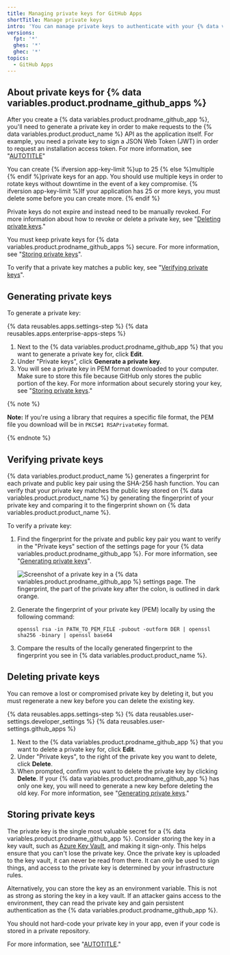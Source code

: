 ```yaml
---
title: Managing private keys for GitHub Apps
shortTitle: Manage private keys
intro: 'You can manage private keys to authenticate with your {% data variables.product.prodname_github_app %}.'
versions:
  fpt: '*'
  ghes: '*'
  ghec: '*'
topics:
  - GitHub Apps
---
```


## About private keys for {% data variables.product.prodname_github_apps %}

After you create a {% data variables.product.prodname_github_app %}, you'll need to generate a private key in order to make requests to the {% data variables.product.product_name %} API as the application itself. For example, you need a private key to sign a JSON Web Token (JWT) in order to request an installation access token. For more information, see "[AUTOTITLE](/apps/creating-github-apps/authenticating-with-a-github-app/generating-a-json-web-token-jwt-for-a-github-app)"

You can create {% ifversion app-key-limit %}up to 25 {% else %}multiple {% endif %}private keys for an app. You should use multiple keys in order to rotate keys without downtime in the event of a key compromise. {% ifversion app-key-limit %}If your application has 25 or more keys, you must delete some before you can create more. {% endif %}

Private keys do not expire and instead need to be manually revoked. For more information about how to revoke or delete a private key, see "[Deleting private keys](#deleting-private-keys)."

You must keep private keys for {% data variables.product.prodname_github_apps %} secure. For more information, see "[Storing private keys](#storing-private-keys)".

To verify that a private key matches a public key, see "[Verifying private keys](#verifying-private-keys)".

## Generating private keys

To generate a private key:

{% data reusables.apps.settings-step %}
{% data reusables.apps.enterprise-apps-steps %}
1. Next to the {% data variables.product.prodname_github_app %} that you want to generate a private key for, click **Edit**.
1. Under "Private keys", click **Generate a private key**.
1. You will see a private key in PEM format downloaded to your computer. Make sure to store this file because GitHub only stores the public portion of the key. For more information about securely storing your key, see "[Storing private keys](#storing-private-keys)."

{% note %}

**Note:** If you're using a library that requires a specific file format, the PEM file you download will be in `PKCS#1 RSAPrivateKey` format.

{% endnote %}

## Verifying private keys

{% data variables.product.product_name %} generates a fingerprint for each private and public key pair using the SHA-256 hash function. You can verify that your private key matches the public key stored on {% data variables.product.product_name %} by generating the fingerprint of your private key and comparing it to the fingerprint shown on {% data variables.product.product_name %}.

To verify a private key:

1. Find the fingerprint for the private and public key pair you want to verify in the "Private keys" section of the settings page for your {% data variables.product.prodname_github_app %}. For more information, see "[Generating private keys](#generating-private-keys)".

   ![Screenshot of a private key in a {% data variables.product.prodname_github_app %} settings page. The fingerprint, the part of the private key after the colon, is outlined in dark orange.](/assets/images/github-apps/github-apps-private-key-fingerprint.png)
1. Generate the fingerprint of your private key (PEM) locally by using the following command:

    ```shell
    openssl rsa -in PATH_TO_PEM_FILE -pubout -outform DER | openssl sha256 -binary | openssl base64
    ```

1. Compare the results of the locally generated fingerprint to the fingerprint you see in {% data variables.product.product_name %}.

## Deleting private keys

You can remove a lost or compromised private key by deleting it, but you must regenerate a new key before you can delete the existing key.

{% data reusables.apps.settings-step %}
{% data reusables.user-settings.developer_settings %}
{% data reusables.user-settings.github_apps %}
1. Next to the {% data variables.product.prodname_github_app %} that you want to delete a private key for, click **Edit**.
1. Under "Private keys", to the right of the private key you want to delete, click **Delete**.
1. When prompted, confirm you want to delete the private key by clicking **Delete**. If your {% data variables.product.prodname_github_app %} has only one key, you will need to generate a new key before deleting the old key. For more information, see "[Generating private keys](#generating-private-keys)."

## Storing private keys

The private key is the single most valuable secret for a {% data variables.product.prodname_github_app %}. Consider storing the key in a key vault, such as [Azure Key Vault](https://azure.microsoft.com/en-gb/products/key-vault), and making it sign-only. This helps ensure that you can't lose the private key. Once the private key is uploaded to the key vault, it can never be read from there. It can only be used to sign things, and access to the private key is determined by your infrastructure rules.

Alternatively, you can store the key as an environment variable. This is not as strong as storing the key in a key vault. If an attacker gains access to the environment, they can read the private key and gain persistent authentication as the {% data variables.product.prodname_github_app %}.

You should not hard-code your private key in your app, even if your code is stored in a private repository.

For more information, see "[AUTOTITLE](/apps/creating-github-apps/setting-up-a-github-app/best-practices-for-creating-a-github-app)."
